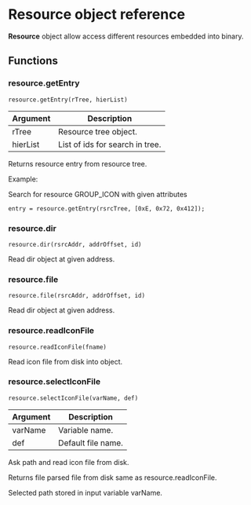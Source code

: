 # **Resource** object reference

**Resource** object allow access different resources embedded into binary.

## Functions

### resource.getEntry

``resource.getEntry(rTree, hierList)``

| Argument | Description |
| -------- | ----------- |
| rTree    | Resource tree object. |
| hierList | List of ids for search in tree. |

Returns resource entry from resource tree.

Example:

Search for resource GROUP_ICON with given attributes

``entry = resource.getEntry(rsrcTree, [0xE, 0x72, 0x412]);``

### resource.dir

``resource.dir(rsrcAddr, addrOffset, id)``

Read dir object at given address.

### resource.file

``resource.file(rsrcAddr, addrOffset, id)``

Read dir object at given address.

### resource.readIconFile

``resource.readIconFile(fname)``

Read icon file from disk into object.

### resource.selectIconFile

``resource.selectIconFile(varName, def)``

| Argument | Description |
| -------- | ----------- |
| varName  | Variable name. |
| def      | Default file name. |

Ask path and read icon file from disk.

Returns file parsed file from disk same as resource.readIconFile.

Selected path stored in input variable varName.
